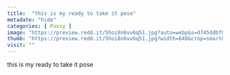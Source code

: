 ```yaml
---
title:  "this is my ready to take it pose"
metadate: "hide"
categories: [ Pussy ]
image: "https://preview.redd.it/5hoi8n6vv6q51.jpg?auto=webp&s=d745ddbf8aa19c6d8d7e28a0db1007b00a4663c4"
thumb: "https://preview.redd.it/5hoi8n6vv6q51.jpg?width=640&crop=smart&auto=webp&s=3d83a74d3ed0a04d1ea97d0f87d7272fc6155b3e"
visit: ""
---
```

this is my ready to take it pose
